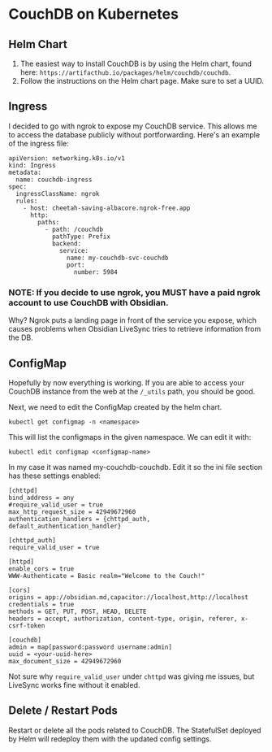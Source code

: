 # CouchDB on Kubernetes
## Helm Chart
1. The easiest way to install CouchDB is by using the Helm chart, found here: ```https://artifacthub.io/packages/helm/couchdb/couchdb```.
2. Follow the instructions on the Helm chart page. Make sure to set a UUID.
## Ingress
I decided to go with ngrok to expose my CouchDB service. This allows me to access the database publicly without portforwarding. Here's an example of the ingress file:
```
apiVersion: networking.k8s.io/v1
kind: Ingress
metadata:
  name: couchdb-ingress
spec:
  ingressClassName: ngrok
  rules:
    - host: cheetah-saving-albacore.ngrok-free.app
      http:
        paths:
          - path: /couchdb
            pathType: Prefix
            backend:
              service:
                name: my-couchdb-svc-couchdb
                port:
                  number: 5984
```
### NOTE: If you decide to use ngrok, you MUST have a paid ngrok account to use CouchDB with Obsidian.
Why? Ngrok puts a landing page in front of the service you expose, which causes problems when Obsidian LiveSync tries to retrieve information from the DB.

## ConfigMap
Hopefully by now everything is working. If you are able to access your CouchDB instance from the web at the ```/_utils``` path, you should be good.  

Next, we need to edit the ConfigMap created by the helm chart.
```
kubectl get configmap -n <namespace>
```
This will list the configmaps in the given namespace. We can edit it with:
```
kubectl edit configmap <configmap-name>
```
In my case it was named my-couchdb-couchdb. Edit it so the ini file section has these settings enabled:
```
[chttpd]
bind_address = any
#require_valid_user = true
max_http_request_size = 42949672960
authentication_handlers = {chttpd_auth, default_authentication_handler}

[chttpd_auth]
require_valid_user = true

[httpd]
enable_cors = true
WWW-Authenticate = Basic realm="Welcome to the Couch!"

[cors]
origins = app://obsidian.md,capacitor://localhost,http://localhost
credentials = true
methods = GET, PUT, POST, HEAD, DELETE
headers = accept, authorization, content-type, origin, referer, x-csrf-token

[couchdb]
admin = map[password:password username:admin]
uuid = <your-uuid-here>
max_document_size = 42949672960
```
Not sure why ```require_valid_user``` under ```chttpd``` was giving me issues, but LiveSync works fine without it enabled.  
## Delete / Restart Pods
Restart or delete all the pods related to CouchDB. The StatefulSet deployed by Helm will redeploy them with the updated config settings.
